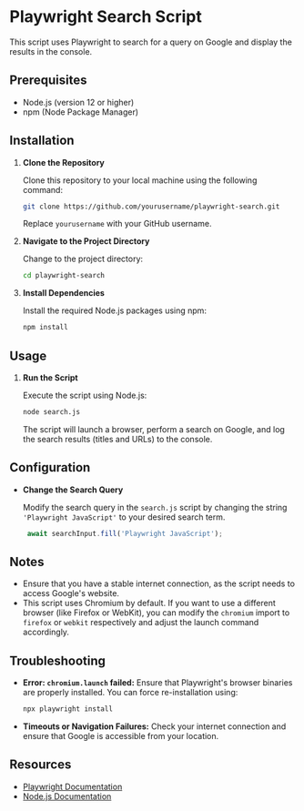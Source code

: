 # Playwright Search Script

This script uses Playwright to search for a query on Google and display the results in the console.

## Prerequisites

- Node.js (version 12 or higher)
- npm (Node Package Manager)

## Installation

1. **Clone the Repository**

   Clone this repository to your local machine using the following command:

   ```sh
   git clone https://github.com/yourusername/playwright-search.git
   ```

   Replace `yourusername` with your GitHub username.

2. **Navigate to the Project Directory**

   Change to the project directory:

   ```sh
   cd playwright-search
   ```

3. **Install Dependencies**

   Install the required Node.js packages using npm:

   ```sh
   npm install
   ```

## Usage

1. **Run the Script**

   Execute the script using Node.js:

   ```sh
   node search.js
   ```

   The script will launch a browser, perform a search on Google, and log the search results (titles and URLs) to the console.

## Configuration

- **Change the Search Query**

   Modify the search query in the `search.js` script by changing the string `'Playwright JavaScript'` to your desired search term.

   ```javascript
    await searchInput.fill('Playwright JavaScript');
   ```

## Notes

- Ensure that you have a stable internet connection, as the script needs to access Google's website.
- This script uses Chromium by default. If you want to use a different browser (like Firefox or WebKit), you can modify the `chromium` import to `firefox` or `webkit` respectively and adjust the launch command accordingly.

## Troubleshooting

- **Error: `chromium.launch` failed:** Ensure that Playwright's browser binaries are properly installed. You can force re-installation using:

  ```sh
  npx playwright install
  ```

- **Timeouts or Navigation Failures:** Check your internet connection and ensure that Google is accessible from your location.

## Resources

- [Playwright Documentation](https://playwright.dev/docs/intro)
- [Node.js Documentation](https://nodejs.org/en/docs/)
